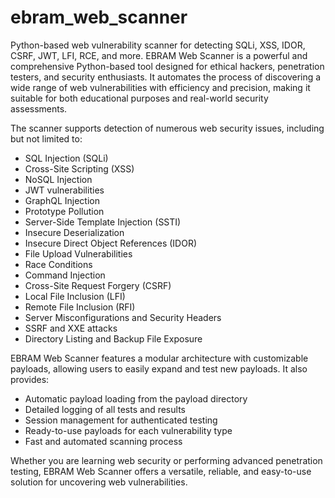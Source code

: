 # ebram_web_scanner
Python-based web vulnerability scanner for detecting SQLi, XSS, IDOR, CSRF, JWT, LFI, RCE, and more.
EBRAM Web Scanner is a powerful and comprehensive Python-based tool designed for ethical hackers, penetration testers, and security enthusiasts. 
It automates the process of discovering a wide range of web vulnerabilities with efficiency and precision, making it suitable for both educational purposes and real-world security assessments.

The scanner supports detection of numerous web security issues, including but not limited to:
- SQL Injection (SQLi)
- Cross-Site Scripting (XSS)
- NoSQL Injection
- JWT vulnerabilities
- GraphQL Injection
- Prototype Pollution
- Server-Side Template Injection (SSTI)
- Insecure Deserialization
- Insecure Direct Object References (IDOR)
- File Upload Vulnerabilities
- Race Conditions
- Command Injection
- Cross-Site Request Forgery (CSRF)
- Local File Inclusion (LFI)
- Remote File Inclusion (RFI)
- Server Misconfigurations and Security Headers
- SSRF and XXE attacks
- Directory Listing and Backup File Exposure

EBRAM Web Scanner features a modular architecture with customizable payloads, allowing users to easily expand and test new payloads. It also provides:
- Automatic payload loading from the payload directory
- Detailed logging of all tests and results
- Session management for authenticated testing
- Ready-to-use payloads for each vulnerability type
- Fast and automated scanning process

Whether you are learning web security or performing advanced penetration testing, EBRAM Web Scanner offers a versatile, reliable, and easy-to-use solution for uncovering web vulnerabilities.
